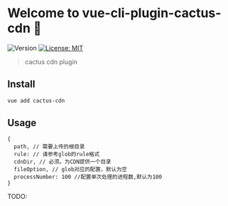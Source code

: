 # Welcome to vue-cli-plugin-cactus-cdn 👋

![Version](https://img.shields.io/badge/version-0.0.1-blue.svg?cacheSeconds=2592000)
[![License: MIT](https://img.shields.io/badge/License-MIT-yellow.svg)](#)

> cactus cdn plugin

## Install

```sh
vue add cactus-cdn
```

## Usage
```
{
  path, // 需要上传的根目录
  rule: // 请参考glob的rule格式
  cdnDir, // 必须。为CDN提供一个目录
  fileOption, // glob对应的配置，默认为空
  processNumber: 100 //配置单次处理的进程数,默认为100
}
```
TODO:
